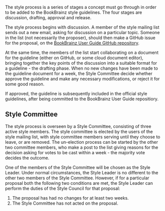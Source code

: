 The style process is a series of stages a concept must go through in order to be
added to the BookBrainz style guidelines. The four stages are discussion,
drafting, approval and release.

The style process begins with discussion. A member of the style mailing list
sends out a new email, asking for discussion on a particular topic. Someone in
the list (not necessarily the proposer), should then make a GitHub issue for the
proposal, on the [BookBrainz User Guide GitHub
repository](https://github.com/bookbrainz/bookbrainz-user-guide).

At the same time, the members of the list start collaborating on a document for
the guideline  (either on GitHub, or some cloud document editor), bringing
together the key points of the discussion into a suitable format for a guideline -
the drafting phase. When no new changes have been made to the guideline document
for a week, the Style Committee decide whether approve the guideline and make
any necessary modifications, or reject it for some good reason.

If approved, the guideline is subsequently included in the official style
guidelines, after being committed to the BookBrainz User Guide repositiory.

Style Committee
---------------
The style process is overseen by a Style Committee, consisting of three active
style members. The style committee is elected by the users of the style mailing
list, with style committee members serving until they choose to leave, or are
removed. The un-election process can be started by the other two committee
members, who make a post to the list giving reasons for the decision asking for
votes to be cast within a week - the majority vote decides the outcome.

One of the members of the Style Committee will be chosen as the Style Leader.
Under normal circumstances, the Style Leader is no different to the other
two members of the Style Committee. However, if for a particular proposal
both the following two conditions are met, the Style Leader can perform the
duties of the Style Council for that proposal:

1. The proposal has had no changes for at least two weeks.
2. The Style Committee has not acted on the proposal.
